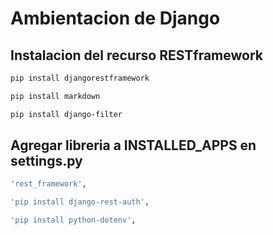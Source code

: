 # Ambientacion de Django

## Instalacion del recurso RESTframework
```bash
pip install djangorestframework
```
```bash
pip install markdown
```
```bash
pip install django-filter
```

## Agregar libreria a INSTALLED_APPS en settings.py
```bash
'rest_framework',

'pip install django-rest-auth',

'pip install python-dotenv',
```
